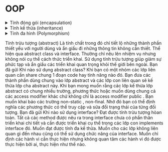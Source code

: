 # OOP

<details>
<summary>Tính đóng gói (encapsulation)</summary>
  
- Dữ liệu và các hành động liên quan tới dữ liệu của class nào thì gói gọn bên trong class đó.
- - Các thuộc tính của lớp để là ``` private ```
- - Chỉ có thể truy cập trực tiếp tới thuộc tính private từ bên trong class chứa nó.
    
- => Muốn truy cập đến thuộc tính ``` private ``` của class phải qua các ``` public ``` getter/setter.
> Bảo mật và bảo vệ dữ liệu không bị truy cập trái phép.
</details>

<details>
<summary>Tính kế thừa (inheritance)</summary>
- Thừa hưởng các đặc trưng và hành động từ 1 class khác.
  
-  Biểu hiện : class con ``` extends ``` lớp cha , lớp A ``` implements ``` C giúp ta tái sử dụng code đã có nhưng vẫn đảm bảo, duy trì 1 hệ thống phân cấp duy nhất.
- Lớp cha sẽ tổng quát hơn , simple hơn lớp con. Lớp con ( super ) cụ thể và đa dạng hơn lớp cha.
</details>

<details>
<summary>Tính đa hình (Polymorphism)</summary>

- Là một đối tượng có nhiều vai trò, hình dạng tùy thuộc các ngữ cảnh khác nhau.
- Biểu hiện : overriding (ghi đè) và overloading (nạp chồng).

_Nạp chồng_ : thể hiện tính đa hình tại thời điểm biên dịch chương trình ( compile time polymorphism ).

_Ghi đè_ : thể hiện tính đa hình tại thời điểm chạy chương trình ( runtime polymorphism ).

> Tính đa hình cho phép các đối tượng khác nhau sử dụng chung một giao diện ( interface ).

>> Note : 

```
nạp chồng : hàm cùng tên / lớp + kiểu dữ liệu và tham số 
ghi đè : cùng tên , cùng kiểu + khác lớp
```

</details>

Tính trừu tượng (abstract)
Là tính chất trong đó chỉ tiết lộ những thành phần thiết yếu với người dùng và ẩn giấu đi những thông tin không cần thiết.
Thể hiện qua abstract class và interface.
Thường chỉ nêu lên nhiệm vụ nhưng không nói cụ thể cách thức triển khai.
Sử dụng tính trừu tượng giúp giảm sự phức tạp và ẩn giấu các triển khai quan trọng khỏi thế giới bên ngoài.
Bạn đã gửi
Khi nào sử dụng abstract class?
Khi bạn có một nhóm các lớp liên quan cần share chung 1 đoạn code hay tính năng nào đó. Bạn đưa các thành phần dùng chung vào lớp abstract và các lớp con liên quan sẽ kế thừa lớp cha abstract này.
Khi bạn mong muốn rằng các lớp kế thừa lớp abstract có chung nhiều trường, phương thức hoặc muốn dùng chung cả các access modifier khác chứ không chỉ là access modifier public .
Bạn muốn khai báo các trường non-static , non-final. Nhờ đó bạn có thể định nghĩa các phương thức có thể truy cập và sửa đổi trạng thái của từng đối tượng.
Bạn đã gửi
Khi nào sử dụng interface?
Đạt được tính trừu tượng hòan toàn. Tất cả các method được nêu ra trong interface chưa có phần thân triển khai chi tiết và cần được triển khai cụ thể trong các lớp con implements interface đó.
Muốn đạt được tính đa kế thừa.
Muốn cho các lớp không liên quan gì đến nhau cũng có thể sử dụng chức năng của interface.
Muốn chỉ định các hành vi cần thực hiện nhưng không quan tâm các hành vi đó được thực hiện bởi ai, thực hiện như thế nào.
